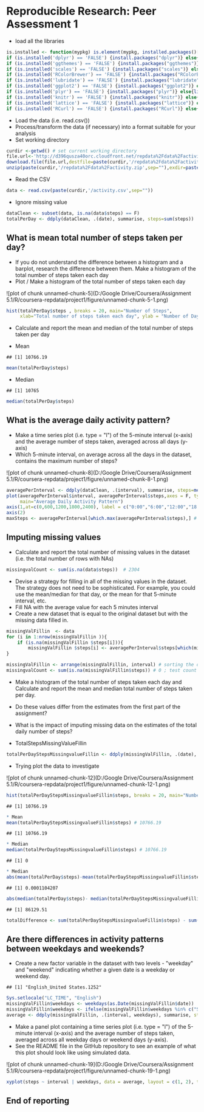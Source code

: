 
# Reproducible Research: Peer Assessment 1

* load all the libraries


```r
is.installed <- function(mypkg) is.element(mypkg, installed.packages()[,1]) 
if (is.installed('dplyr') == 'FALSE') {install.packages("dplyr")} else{library(dplyr)}
if (is.installed('ggthemes') == 'FALSE') {install.packages("ggthemes")} else{library(ggthemes)}
if (is.installed('scales') == 'FALSE') {install.packages("scales")} else{library(scales)}
if (is.installed('RColorBrewer') == 'FALSE') {install.packages("RColorBrewer")} else{library(RColorBrewer)}
if (is.installed('lubridate') == 'FALSE') {install.packages("lubridate")} else{library(lubridate)}
if (is.installed('ggplot2') == 'FALSE') {install.packages("ggplot2")} else{library(ggplot2)}
if (is.installed('plyr') == 'FALSE') {install.packages("plyr")} else{library(plyr)}
if (is.installed('knitr') == 'FALSE') {install.packages("knitr")} else{library(knitr)}
if (is.installed('lattice') == 'FALSE') {install.packages("lattice")} else{library(lattice)}
if (is.installed('RCurl') == 'FALSE') {install.packages("RCurl")} else{library(RCurl)}
```

* Load the data (i.e. read.csv())
* Process/transform the data (if necessary) into a format suitable for your analysis
* Set working directory


```r
curdir <-getwd() # set current working directory
file.url<-'http://d396qusza40orc.cloudfront.net/repdata%2Fdata%2Factivity.zip' # change from https to http due to bugs in RCurl in Windows
download.file(file.url,destfile=paste(curdir,'/repdata%2Fdata%2Factivity.zip',sep=""))
unzip(paste(curdir,'/repdata%2Fdata%2Factivity.zip',sep=""),exdir=paste(curdir,sep=""),overwrite=TRUE)
```

* Read the CSV

```r
data <- read.csv(paste(curdir,'/activity.csv',sep=""))
```

* Ignore missing value


```r
dataClean <- subset(data, is.na(data$steps) == F)
totalPerDay <- ddply(dataClean, .(date), summarise, steps=sum(steps))
```

## What is mean total number of steps taken per day?

* If you do not understand the difference between a histogram and a barplot, research the difference between them. Make a histogram of the total number of steps taken each day
* Plot /  Make a histogram of the total number of steps taken each day

![plot of chunk unnamed-chunk-5](D:/Google Drive/Coursera/Assignment 5.1/R/coursera-repdata/project1/figure/unnamed-chunk-5-1.png) 

```r
hist(totalPerDay$steps , breaks = 20, main="Number of Steps", 
     xlab="Total number of steps taken each day", ylab = "Number of Days",col="red")
```

* Calculate and report the mean and median of the total number of steps taken per day

* Mean


```
## [1] 10766.19
```
```r
mean(totalPerDay$steps)
```

* Median

```
## [1] 10765
```

```r
median(totalPerDay$steps)	 
```


## What is the average daily activity pattern?
* Make a time series plot (i.e. type = "l") of the 5-minute interval (x-axis) and the average number of steps taken, averaged across all days (y-axis)
* Which 5-minute interval, on average across all the days in the dataset, contains the maximum number of steps?

![plot of chunk unnamed-chunk-8](D:/Google Drive/Coursera/Assignment 5.1/R/coursera-repdata/project1/figure/unnamed-chunk-8-1.png) 
```r
averagePerInterval <- ddply(dataClean, .(interval), summarise, steps=mean(steps))
plot(averagePerInterval$interval, averagePerInterval$steps,axes = F, type="l", col="red", xlab="Time", ylab="Average Number of Steps",
     main="Average Daily Activity Pattern")
axis(1,at=c(0,600,1200,1800,2400), label = c("0:00","6:00","12:00","18:00","24:00"))
axis(2)
maxSteps <- averagePerInterval[which.max(averagePerInterval$steps),] # 8.35 + 5-minute  = (8.35-8.40)
```	 


## Imputing missing values

* Calculate and report the total number of missing values in the dataset (i.e. the total number of rows with NAs)


```r
missingvalCount <- sum(is.na(data$steps))  # 2304
```


* Devise a strategy for filling in all of the missing values in the dataset. The strategy does not need to be sophisticated. For example, you could use the mean/median for that day, or the mean for that 5-minute interval, etc.
* Fill NA with the average value for each 5 minutes interval
* Create a new dataset that is equal to the original dataset but with the missing data filled in.



```r
missingValFillin  <- data 
for (i in 1:nrow(missingValFillin )){
    if (is.na(missingValFillin $steps[i])){
        missingValFillin $steps[i] <- averagePerInterval$steps[which(missingValFillin $interval[i] == averagePerInterval$interval)]}
}

missingValFillin <- arrange(missingValFillin, interval) # sorting the data by interval
missingvalCount <- sum(is.na(missingValFillin$steps)) # 0 ; test count the missing value 
```

* Make a histogram of the total number of steps taken each day and Calculate and report the mean and median total number of steps taken per day. 
* Do these values differ from the estimates from the first part of the assignment? 
* What is the impact of imputing missing data on the estimates of the total daily number of steps?

* TotalStepsMissingValueFillin


```r
totalPerDayStepsMissingvalueFillin <- ddply(missingValFillin, .(date), summarise, steps=sum(steps))
```

* Trying plot the data to investigate 

![plot of chunk unnamed-chunk-12](D:/Google Drive/Coursera/Assignment 5.1/R/coursera-repdata/project1/figure/unnamed-chunk-12-1.png) 

```r
hist(totalPerDayStepsMissingvalueFillin$steps, breaks = 20, main="Number of Steps", xlab="Total number of steps taken each day", ylab = "Number of Days",col="red")
```


```
## [1] 10766.19
```

```r
* Mean
mean(totalPerDayStepsMissingvalueFillin$steps) # 10766.19
```


```
## [1] 10766.19
```

```r
* Median
median(totalPerDayStepsMissingvalueFillin$steps) # 10766.19
```


```
## [1] 0
```

```r
* Median
abs(mean(totalPerDay$steps)-mean(totalPerDayStepsMissingvalueFillin$steps)) # 0
```


```
## [1] 0.0001104207
```

```r
abs(median(totalPerDay$steps)- median(totalPerDayStepsMissingvalueFillin$steps))/median(totalPerDay$steps) #0.0001104207
```


```
## [1] 86129.51
```

```r
totalDifference <- sum(totalPerDayStepsMissingvalueFillin$steps) - sum(dataClean$steps)  # 86129.51
```

## Are there differences in activity patterns between weekdays and weekends?

* Create a new factor variable in the dataset with two levels - "weekday" and "weekend" indicating whether a given date is a weekday or weekend day.

```
## [1] "English_United States.1252"
```

```r
Sys.setlocale("LC_TIME", "English") 
missingValFillin$weekdays <- weekdays(as.Date(missingValFillin$date))
missingValFillin$weekdays <- ifelse(missingValFillin$weekdays %in% c("Saturday", "Sunday"),"weekend", "weekday")
average <- ddply(missingValFillin, .(interval, weekdays), summarise, steps=mean(steps))
```


* Make a panel plot containing a time series plot (i.e. type = "l") of the 5-minute interval (x-axis) and the average number of steps taken, 
averaged across all weekday days or weekend days (y-axis). 
* See the README file in the GitHub repository to see an example of what this plot should look like using simulated data.

![plot of chunk unnamed-chunk-19](D:/Google Drive/Coursera/Assignment 5.1/R/coursera-repdata/project1/figure/unnamed-chunk-19-1.png) 

```r
xyplot(steps ~ interval | weekdays, data = average, layout = c(1, 2), type="l", xlab = "Interval", ylab = "Number of steps" , col="red")
```










## End of reporting

